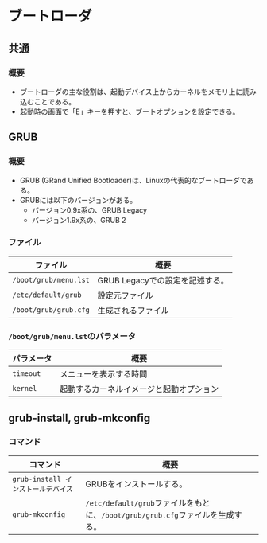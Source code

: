 # ブートローダ

## 共通

### 概要

- ブートローダの主な役割は、起動デバイス上からカーネルをメモリ上に読み込むことである。
- 起動時の画面で「E」キーを押すと、ブートオプションを設定できる。

## GRUB

### 概要

- GRUB (GRand Unified Bootloader)は、Linuxの代表的なブートローダである。
- GRUBには以下のバージョンがある。
  - バージョン0.9x系の、GRUB Legacy
  - バージョン1.9x系の、GRUB 2

### ファイル

| ファイル              | 概要                            |
| --------------------- | ------------------------------- |
| `/boot/grub/menu.lst` | GRUB Legacyでの設定を記述する。 |
| `/etc/default/grub`   | 設定元ファイル                  |
| `/boot/grub/grub.cfg` | 生成されるファイル              |

### `/boot/grub/menu.lst`のパラメータ

| パラメータ | 概要                                     |
| ---------- | ---------------------------------------- |
| `timeout`  | メニューを表示する時間                   |
| `kernel`   | 起動するカーネルイメージと起動オプション |

## grub-install, grub-mkconfig

### コマンド

|コマンド|概要|
|---|---|
|`grub-install インストールデバイス`|GRUBをインストールする。|
|`grub-mkconfig`|`/etc/default/grub`ファイルをもとに、`/boot/grub/grub.cfg`ファイルを生成する。|
